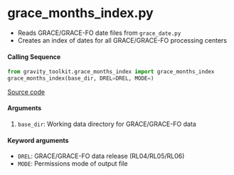 grace_months_index.py
=====================

- Reads GRACE/GRACE-FO date files from `grace_date.py`
- Creates an index of dates for all GRACE/GRACE-FO processing centers

#### Calling Sequence
```python
from gravity_toolkit.grace_months_index import grace_months_index
grace_months_index(base_dir, DREL=DREL, MODE=)
```
[Source code](https://github.com/tsutterley/read-GRACE-harmonics/blob/main/gravity_toolkit/grace_months_index.py)

#### Arguments
1. `base_dir`: Working data directory for GRACE/GRACE-FO data

#### Keyword arguments
- `DREL`: GRACE/GRACE-FO data release (RL04/RL05/RL06)
- `MODE`: Permissions mode of output file

